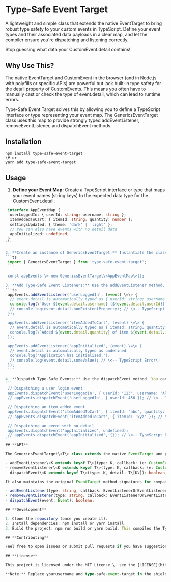 # **Type-Safe Event Target**

A lightweight and simple class that extends the native EventTarget to bring robust type safety to your custom events in TypeScript. Define your event types and their associated data payloads in a clear map, and let the compiler ensure you're dispatching and listening correctly.

Stop guessing what data your CustomEvent.detail contains\!

## **Why Use This?**

The native EventTarget and CustomEvent in the browser (and in Node.js with polyfills or specific APIs) are powerful but lack built-in type safety for the detail property of CustomEvents. This means you often have to manually cast or check the type of event.detail, which can lead to runtime errors.

Type-Safe Event Target solves this by allowing you to define a TypeScript interface or type representing your event map. The GenericsEventTarget class uses this map to provide strongly typed addEventListener, removeEventListener, and dispatchEvent methods.

## **Installation**

```
npm install type-safe-event-target
\# or
yarn add type-safe-event-target
```

## **Usage**

1. **Define your Event Map:** Create a TypeScript interface or type that maps your event names (string keys) to the expected data type for the CustomEvent.detail.

````ts
 interface AppEventMap {
  userLoggedIn: { userId: string; username: string };
  itemAddedToCart: { itemId: string; quantity: number };
  settingsUpdated: { theme: 'dark' | 'light' };
  // You can also have events with no detail data
  appInitialized: undefined;
 }
```

2. **Create an instance of GenericsEventTarget:** Instantiate the class, passing your event map type as the generic argument.
```ts
 import { GenericsEventTarget } from 'type-safe-event-target';
 ```

 const appEvents \= new GenericsEventTarget\<AppEventMap\>();

3. **Add Type-Safe Event Listeners:** Use the addEventListener method. The compiler will enforce that the event type is a key from your map and that the event object in the callback has a detail property matching the type defined in your map for that event.
```ts
 appEvents.addEventListener('userLoggedIn', (event) \=\> {
  // event.detail is automatically typed as { userId: string; username: string }
  console.log(\`User ${event.detail.username} (${event.detail.userId}) logged in.\`);
  // console.log(event.detail.nonExistentProperty); // \<-- TypeScript Error\!
 });

 appEvents.addEventListener('itemAddedToCart', (event) \=\> {
  // event.detail is automatically typed as { itemId: string; quantity: number }
  console.log(\`Added ${event.detail.quantity} of item ${event.detail.itemId} to cart.\`);
 });

 appEvents.addEventListener('appInitialized', (event) \=\> {
  // event.detail is automatically typed as undefined
  console.log('Application has initialized.');
  // console.log(event.detail.someValue); // \<-- TypeScript Error\!
 });
 ```

4. **Dispatch Type-Safe Events:** Use the dispatchEvent method. You can pass the event type (as a string literal from your map) and the detail data. The compiler will ensure the detail data matches the expected type for that event.
```
 // Dispatching a user login event
 appEvents.dispatchEvent('userLoggedIn', { userId: '123', username: 'Alice' });
 // appEvents.dispatchEvent('userLoggedIn', { userId: 456 }); // \<-- TypeScript Error\! (username is missing and userId type is wrong)

 // Dispatching an item added event
 appEvents.dispatchEvent('itemAddedToCart', { itemId: 'abc', quantity: 5 });
 // appEvents.dispatchEvent('itemAddedToCart', { itemId: 'xyz' }); // \<-- TypeScript Error\! (quantity is missing)

 // Dispatching an event with no detail
 appEvents.dispatchEvent('appInitialized', undefined);
 // appEvents.dispatchEvent('appInitialized', {}); // \<-- TypeScript Error\! (expected undefined)
```
## **API**

The GenericsEventTarget\<T\> class extends the native EventTarget and provides the following methods with enhanced type safety based on the generic type T:

- addEventListener\<K extends keyof T\>(type: K, callback: (e: CustomEvent\<T\[K\]\>) \=\> void, options?: boolean | AddEventListenerOptions): void;
- removeEventListener\<K extends keyof T\>(type: K, callback: (e: CustomEvent\<T\[K\]\>) \=\> void, options?: boolean | EventListenerOptions): void;
- dispatchEvent\<K extends keyof T\>(type: K, detail: T\[K\]): boolean;

It also maintains the original EventTarget method signatures for compatibility with standard Event objects or non-typed events:

- addEventListener(type: string, callback: EventListenerOrEventListenerObject | null, options?: boolean | AddEventListenerOptions): void;
- removeEventListener(type: string, callback: EventListenerOrEventListenerObject | null, options?: boolean | EventListenerOptions): void;
- dispatchEvent(event: Event): boolean;

## **Development**

1. Clone the repository (once you create it).
2. Install dependencies: npm install or yarn install.
3. Build the project: npm run build or yarn build. This compiles the TypeScript code into the dist directory.

## **Contributing**

Feel free to open issues or submit pull requests if you have suggestions for improvements or find bugs.

## **License**

This project is licensed under the MIT License \- see the [LICENSE](https://github.com/yourusername/type-safe-event-target/blob/main/LICENSE) file for details.

**Note:** Replace yourusername and type-safe-event-target in the shield URLs and license link with your actual GitHub username and repository name once you create it. Update the author field in package.json as well.
````
